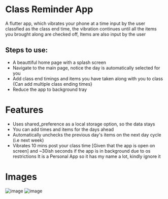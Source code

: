 # Class Reminder App

A flutter app, which vibrates your phone at a time input by the user classfied as the class end time, the vibration continues until all the items you brought along are checked off, Items are also input by the user

## Steps to use:
- A beauttiful home page with a splash screen
- Navigate to the main page, notice the day is automatically selected for you
- Add class end timings and items you have taken along with you to class {Can add multiple class ending times}
- Reduce the app to background tray
# Features
- Uses shared_preference as a local storage option, so the data stays
- You can add times and items for the days ahead
- Automatically unchecks the previous day's items on the next day cycle (i.e next week)
- Vibrates 10 mins post your class time [Given that the app is open on screen] and ~30ish seconds if the app is in background due to os restrictions
It is a Personal App so it has my name a lot, kindly ignore it
# Images
![image](https://github.com/user-attachments/assets/574e9544-8239-4e72-bfdb-d52015472fe9)
![image](https://github.com/user-attachments/assets/65c7d4de-b342-4ae2-9318-a70ae872cecd)



